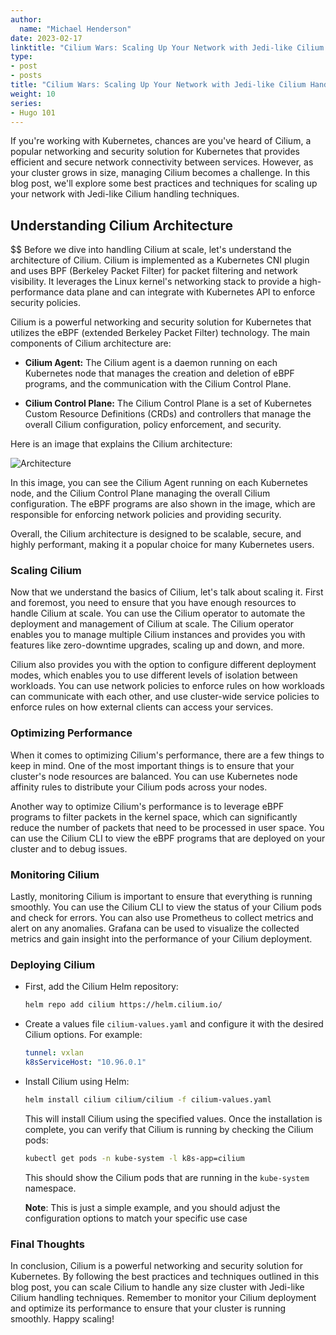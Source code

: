 ```yaml
---
author:
  name: "Michael Henderson"
date: 2023-02-17
linktitle: "Cilium Wars: Scaling Up Your Network with Jedi-like Cilium Handling Techniques"
type:
- post
- posts
title: "Cilium Wars: Scaling Up Your Network with Jedi-like Cilium Handling Techniques"
weight: 10
series:
- Hugo 101
---
```



If you're working with Kubernetes, chances are you've heard of Cilium, a popular networking and security solution for Kubernetes that provides efficient and secure network connectivity between services. However, as your cluster grows in size, managing Cilium becomes a challenge. In this blog post, we'll explore some best practices and techniques for scaling up your network with Jedi-like Cilium handling techniques.

## Understanding Cilium Architecture
$$
Before we dive into handling Cilium at scale, let's understand the architecture of Cilium. Cilium is implemented as a Kubernetes CNI plugin and uses BPF (Berkeley Packet Filter) for packet filtering and network visibility. It leverages the Linux kernel's networking stack to provide a high-performance data plane and can integrate with Kubernetes API to enforce security policies.

Cilium is a powerful networking and security solution for Kubernetes that utilizes the eBPF (extended Berkeley Packet Filter) technology. The main components of Cilium architecture are:

* **Cilium Agent:** The Cilium agent is a daemon running on each Kubernetes node that manages the creation and deletion of eBPF programs, and the communication with the Cilium Control Plane.

* **Cilium Control Plane:** The Cilium Control Plane is a set of Kubernetes Custom Resource Definitions (CRDs) and controllers that manage the overall Cilium configuration, policy enforcement, and security.

Here is an image that explains the Cilium architecture:

![](https://www.spectrocloud.com/static/5c5d6fe7fec21eede40e3c142bb01b9b/9ac8b/image4.png "Architecture")

In this image, you can see the Cilium Agent running on each Kubernetes node, and the Cilium Control Plane managing the overall Cilium configuration. The eBPF programs are also shown in the image, which are responsible for enforcing network policies and providing security.

Overall, the Cilium architecture is designed to be scalable, secure, and highly performant, making it a popular choice for many Kubernetes users.

### Scaling Cilium

Now that we understand the basics of Cilium, let's talk about scaling it. First and foremost, you need to ensure that you have enough resources to handle Cilium at scale. You can use the Cilium operator to automate the deployment and management of Cilium at scale. The Cilium operator enables you to manage multiple Cilium instances and provides you with features like zero-downtime upgrades, scaling up and down, and more.

Cilium also provides you with the option to configure different deployment modes, which enables you to use different levels of isolation between workloads. You can use network policies to enforce rules on how workloads can communicate with each other, and use cluster-wide service policies to enforce rules on how external clients can access your services.

### Optimizing Performance

When it comes to optimizing Cilium's performance, there are a few things to keep in mind. One of the most important things is to ensure that your cluster's node resources are balanced. You can use Kubernetes node affinity rules to distribute your Cilium pods across your nodes.

Another way to optimize Cilium's performance is to leverage eBPF programs to filter packets in the kernel space, which can significantly reduce the number of packets that need to be processed in user space. You can use the Cilium CLI to view the eBPF programs that are deployed on your cluster and to debug issues.

### Monitoring Cilium

Lastly, monitoring Cilium is important to ensure that everything is running smoothly. You can use the Cilium CLI to view the status of your Cilium pods and check for errors. You can also use Prometheus to collect metrics and alert on any anomalies. Grafana can be used to visualize the collected metrics and gain insight into the performance of your Cilium deployment.

### Deploying Cilium

* First, add the Cilium Helm repository:

    ```bash
    helm repo add cilium https://helm.cilium.io/
    ```

* Create a values file `cilium-values.yaml` and configure it with the desired Cilium options. For example:

    ```yaml
    tunnel: vxlan
    k8sServiceHost: "10.96.0.1"
    ```

* Install Cilium using Helm:

    ```bash
    helm install cilium cilium/cilium -f cilium-values.yaml
    ```

    This will install Cilium using the specified values. Once the installation is complete, you can verify that Cilium is running by checking the Cilium pods:

    ```bash
    kubectl get pods -n kube-system -l k8s-app=cilium
    ```

    This should show the Cilium pods that are running in the `kube-system` namespace.

    **Note**: This is just a simple example, and you should adjust the configuration options to match your specific use case

### Final Thoughts

In conclusion, Cilium is a powerful networking and security solution for Kubernetes. By following the best practices and techniques outlined in this blog post, you can scale Cilium to handle any size cluster with Jedi-like Cilium handling techniques. Remember to monitor your Cilium deployment and optimize its performance to ensure that your cluster is running smoothly. Happy scaling!
